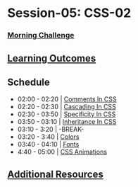 # Session-05: CSS-02

### [Morning Challenge](morning-challenge.md)

## [Learning Outcomes](./learning-outcomes.md)

## Schedule

- 02:00 - 02:20 | [Comments In CSS](./Comments.md)
- 02:20 - 02:30 | [Cascading In CSS](./Cascading.md)
- 02:30 - 03:50 | [Specificity In CSS](./Specificity.md)
- 03:50 - 03:10 | [Inheritance In CSS](./Inheritance.md)
- 03:10 - 3:20  | -BREAK-
- 03:20 -  3:40  | [Colors](./Colors.md)
- 03:40 -  04:10  | [Fonts](./fonts.md)
- 4:40 - 05:00 | [CSS Animations](./animations.md)

## [Additional Resources](./resources.md)
